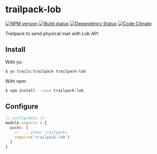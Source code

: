# trailpack-lob

[![NPM version][npm-image]][npm-url]
[![Build status][ci-image]][ci-url]
[![Dependency Status][daviddm-image]][daviddm-url]
[![Code Climate][codeclimate-image]][codeclimate-url]

Trailpack to send physical mail with Lob API

## Install
With yo: 
```sh
$ yo trails:trailpack trailpack-lob
```

With npm:
```sh
$ npm install --save trailpack-lob
```

## Configure

```js
// config/main.js
module.exports = {
  packs: [
    // ... other trailpacks
    require('trailpack-lob')
  ]
}
```

[npm-image]: https://img.shields.io/npm/v/trailpack-lob.svg?style=flat-square
[npm-url]: https://npmjs.org/package/trailpack-lob
[ci-image]: https://img.shields.io/travis//trailpack-lob/master.svg?style=flat-square
[ci-url]: https://travis-ci.org//trailpack-lob
[daviddm-image]: http://img.shields.io/david//trailpack-lob.svg?style=flat-square
[daviddm-url]: https://david-dm.org//trailpack-lob
[codeclimate-image]: https://img.shields.io/codeclimate/github//trailpack-lob.svg?style=flat-square
[codeclimate-url]: https://codeclimate.com/github//trailpack-lob

